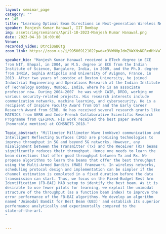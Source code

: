 ```yaml
---
layout: seminar_page
category: ""
n: 145
title: "Learning Optimal Beam Directions in Next-generation Wireless Networks: A Fixed-Budget Stochastic Bandit Approach"
speaker: Manjesh Kumar Hanawal, IIT Bombay
img: assets/img/seminars/April-18-2023-Manjesh Kumar Hanawal.png
date: 2023-04-18 16:00:00 
Venue: 
recorded_video: DtrciQaBGtg
zoom_link: https://zoom.us/j/99506912102?pwd=c3VWNHpJdmZVWXNsNDRxdHhVaTBuZz09

speaker_bio: "Manjesh Kumar Hanawal received a BTech degree in ECE
from NIT, Bhopal, in 2004, an M.S. degree in ECE from the Indian
Institute of Science, Bangalore, India, in 2009, and the Ph.D. degree
from INRIA, Sophia Antipolis and University of Avignon, France, in
2013. After two years of postdoc at Boston University, he joined
Industrial Engineering and Operations Research at the Indian Institute
of Technology Bombay, Mumbai, India, where he is an associate
professor now. During 2004-2007  he was with CAIR, DRDO, working on
various security-related projects. His research interests include
communication networks, machine learning, and cybersecurity. He is a
recipient of Inspire Faculty Award from DST and the Early Career
Research Award from SERB. He has received several research grants like
MATRICS from SERB and Indo-French Collaborative Scientific Research
Programme from CEFIPRA. His work received the best paper award
(honorable mention) at COMSNETS 2018."

Topic_abstract: "Millimeter Millimeter Wave (mmWave) communication and
Intelligent Reflecting Surfaces (IRS) are promising technologies to
improve throughput in 5G and beyond 5G networks. However, any
misalignment between the Transmitter (Tx) and the Receiver (Rx) beams
significantly reduces their throughput. Hence one needs to learn the
beam directions that offer good throughput between Tx and Rx. We
propose algorithms to learn the beams that offer the best throughput
using the Multi-Armed Bandits (MAB) framework. In wireless networks,
scheduling protocol design and implementation can be simpler if the
channel estimation is completed in a fixed duration before the data
transmission can start. Thus, we focus on the Fixed-Budget Best Arm
Identification (FB-BAI) MAB setup to identify the best beam. As it is
desirable to use fewer pilots for learning, we exploit the unimodal
structure of the throughput (as a function beam index) to improve the
error performance of the FB-BAI algorithms. We develop an algorithm
named 'Unimodal Bandit for Best Beam (UB3)' and establish its superior
performance analytically and experimentally compared to the
state-of-the-art.
"


---
```


